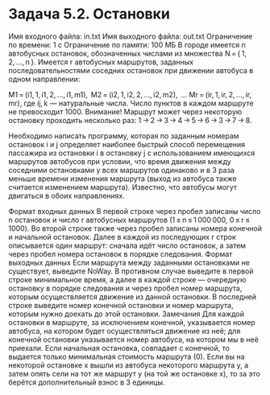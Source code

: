 <h1/>Задача 5.2. Остановки</h1>
Имя входного файла: in.txt
Имя выходного файла: out.txt
Ограничение по времени: 1 с
Ограничение по памяти: 100 МБ
В городе имеется n автобусных остановок, обозначенных числами из множества N = { 1, 2, …, n }. Имеется r автобусных маршрутов, заданных последовательностями соседних остановок при движении автобуса в одном направлении:

M1 = (i1, 1, i1, 2, …, i1, m1), 
M2 = (i2, 1, i2, 2, …, i2, m2), 
…
Mr = (ir, 1, ir, 2, …, ir, mr),
где ij, k — натуральные числа. Число пунктов в каждом маршруте не превосходит 1000.
Внимание! Маршрут может через некоторую остановку проходить несколько раз: 1 → 2 → 3 → 4 → 5 → 6 → 3 → 7 → 8.

Необходимо написать программу, которая по заданным номерам остановок i и j определяет наиболее быстрый способ перемещения пассажира из остановки i в остановку j с использованием имеющихся маршрутов автобусов при условии, что время движения между соседними остановками у всех маршрутов одинаково и в 3 раза меньше времени изменения маршрута (выход из автобуса также считается изменением маршрута). Известно, что автобусы могут двигаться в обоих направлениях.

Формат входных данных
В первой строке через пробел записаны число n остановок и число r автобусных маршрутов (1 ≤ n ≤ 1 000 000, 0 ≤ r ≤ 1000). Во второй строке также через пробел записаны номера конечной и начальной остановок. Далее в каждой из последующих r строк описывается один маршрут: сначала идёт число остановок, а затем через пробел номера остановок в порядке следования.
Формат выходных данных
Если маршрута между заданными остановками не существует, выведите NoWay. В противном случае выведите в первой строке минимальное время, а далее в каждой строке — очередную остановку в порядке следования и через пробел номер маршрута, которым осуществляется движение из данной остановки. В последней строке выведите номер конечной остановки и номер маршрута, которым нужно доехать до этой остановки.
Замечания
Для каждой остановки в маршруте, за исключением конечной, указывается номер автобуса, на котором будет осуществляться движение из неё; для конечной остановки указывается номер автобуса, на котором мы в неё приехали.
Если начальная остановка, совпадает с конечной, то выдается только минимальная стоимость маршрута (0).
Если вы на некоторой остановке x вышли из автобуса некоторого маршрута y, а затем опять сели на тот же маршрут y (на той же остановке x), то за это берётся дополнительный взнос в 3 единицы.
